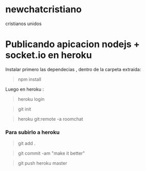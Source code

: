 # newchatcristiano
cristianos unidos 
# Publicando apicacion nodejs + socket.io en heroku

Instalar primero las dependecias , dentro de la carpeta extraida:

>npm install

Luego en heroku :

>heroku login

>git init

>heroku git:remote -a roomchat

### Para subirlo a heroku

>git add .

>git commit -am "make it better"

>git push heroku master
